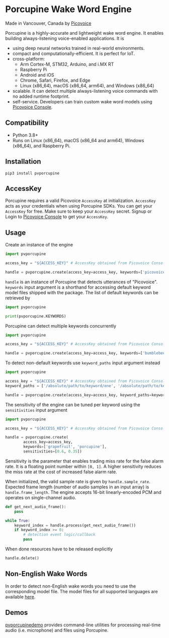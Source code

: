 # Porcupine Wake Word Engine

Made in Vancouver, Canada by [Picovoice](https://picovoice.ai)

Porcupine is a highly-accurate and lightweight wake word engine. It enables building always-listening voice-enabled
applications. It is

- using deep neural networks trained in real-world environments.
- compact and computationally-efficient. It is perfect for IoT.
- cross-platform:
  - Arm Cortex-M, STM32, Arduino, and i.MX RT 
  - Raspberry Pi
  - Android and iOS
  - Chrome, Safari, Firefox, and Edge
  - Linux (x86_64), macOS (x86_64, arm64), and Windows (x86_64)
- scalable. It can detect multiple always-listening voice commands with no added runtime footprint.
- self-service. Developers can train custom wake word models using [Picovoice Console](https://console.picovoice.ai/).

## Compatibility

- Python 3.8+
- Runs on Linux (x86_64), macOS (x86_64 and arm64), Windows (x86_64), and Raspberry Pi.

## Installation

```console
pip3 install pvporcupine
```

## AccessKey

Porcupine requires a valid Picovoice `AccessKey` at initialization. `AccessKey` acts as your credentials when using Porcupine SDKs.
You can get your `AccessKey` for free. Make sure to keep your `AccessKey` secret.
Signup or Login to [Picovoice Console](https://console.picovoice.ai/) to get your `AccessKey`.

## Usage

Create an instance of the engine

```python
import pvporcupine

access_key = "${ACCESS_KEY}" # AccessKey obtained from Picovoice Console (https://console.picovoice.ai/)

handle = pvporcupine.create(access_key=access_key, keywords=['picovoice'])
```

`handle` is an instance of Porcupine that detects utterances of "Picovoice". `keywords` input argument is a shorthand
for accessing default keyword model files shipped with the package. The list of default keywords can be retrieved by

```python
import pvporcupine

print(pvporcupine.KEYWORDS)
```

Porcupine can detect multiple keywords concurrently

```python
import pvporcupine

access_key = "${ACCESS_KEY}" # AccessKey obtained from Picovoice Console (https://console.picovoice.ai/)

handle = pvporcupine.create(access_key=access_key, keywords=['bumblebee', 'picovoice'])
```

To detect non-default keywords use `keyword_paths` input argument instead

```python
import pvporcupine

access_key = "${ACCESS_KEY}" # AccessKey obtained from Picovoice Console (https://console.picovoice.ai/)
keyword_paths = ['/absolute/path/to/keyword/one', '/absolute/path/to/keyword/two', ...]

handle = pvporcupine.create(access_key=access_key, keyword_paths=keyword_paths)
```

The sensitivity of the engine can be tuned per keyword using the `sensitivities` input argument

```python
import pvporcupine

access_key = "${ACCESS_KEY}" # AccessKey obtained from Picovoice Console (https://console.picovoice.ai/)

handle = pvporcupine.create(
        access_key=access_key,
        keywords=['grapefruit', 'porcupine'],
        sensitivities=[0.6, 0.35])
```

Sensitivity is the parameter that enables trading miss rate for the false alarm rate. It is a floating point number within
`[0, 1]`. A higher sensitivity reduces the miss rate at the cost of increased false alarm rate.

When initialized, the valid sample rate is given by `handle.sample_rate`. Expected frame length (number of audio samples
in an input array) is `handle.frame_length`. The engine accepts 16-bit linearly-encoded PCM and operates on
single-channel audio.

```python
def get_next_audio_frame():
    pass

while True:
    keyword_index = handle.process(get_next_audio_frame())
    if keyword_index >= 0:
        # detection event logic/callback
        pass
```

When done resources have to be released explicitly

```python
handle.delete()
```

## Non-English Wake Words

In order to detect non-English wake words you need to use the corresponding model file. The model files for all supported languages are available [here](https://github.com/Picovoice/porcupine/tree/master/lib/common).

## Demos

[pvporcupinedemo](https://pypi.org/project/pvporcupinedemo/) provides command-line utilities for processing real-time
audio (i.e. microphone) and files using Porcupine.
